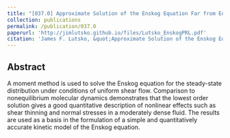 ```yaml
---
title: "[037.0] Approximate Solution of the Enskog Equation Far from Equilibrium"
collection: publications
permalink: /publication/037.0
paperurl: 'http://jimlutsko.github.io/files/Lutsko_EnskogPRL.pdf'
citation: 'James F. Lutsko, &quot;Approximate Solution of the Enskog Equation Far from Equilibrium&quot;, <i>Phys. Rev. Lett.</i>, <strong>78</strong>, 243 (1997)'
---
```

Abstract
---
A moment method is used to solve the Enskog equation for the steady-state distribution under conditions of uniform shear flow. Comparison to nonequilibrium molecular dynamics demonstrates that the lowest order solution gives a good quantitative description of nonlinear effects such as shear thinning and normal stresses in a moderately dense fluid. The results are used as a basis in the formulation of a simple and quantitatively accurate kinetic model of the Enskog equation.
